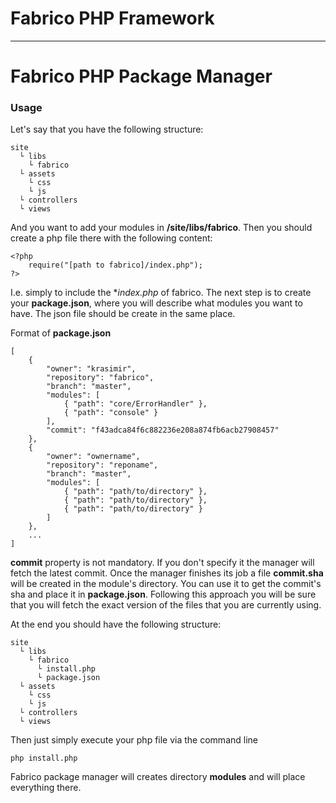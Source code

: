 # Fabrico PHP Framework

***

# Fabrico PHP Package Manager

### Usage

Let's say that you have the following structure:

    site
      └ libs
        └ fabrico
      └ assets
        └ css
        └ js
      └ controllers
      └ views

And you want to add your modules in **/site/libs/fabrico**. Then you should create a php file there with the following content:

    <?php
        require("[path to fabrico]/index.php");     
    ?>

I.e. simply to include the **index.php* of  fabrico.
The next step is to create your **package.json**, where you will describe what modules you want to have. The json file should be create in the same place.

Format of **package.json**

    [
        {
            "owner": "krasimir",
            "repository": "fabrico",
            "branch": "master",
            "modules": [
                { "path": "core/ErrorHandler" },
                { "path": "console" }
            ],
            "commit": "f43adca84f6c882236e208a874fb6acb27908457"
        },
        {
            "owner": "ownername",
            "repository": "reponame",
            "branch": "master",
            "modules": [
                { "path": "path/to/directory" },
                { "path": "path/to/directory" },
                { "path": "path/to/directory" }
            ]
        },
        ...
    ]

**commit** property is not mandatory. If you don't specify it the manager will fetch the latest commit. Once the manager finishes its job a file **commit.sha** will be created in the module's directory. You can use it to get the commit's sha and place it in **package.json**. Following this approach you will be sure that you will fetch the exact version of the files that you are currently using.

At the end you should have the following structure:

    site
      └ libs
        └ fabrico
          └ install.php
          └ package.json
      └ assets
        └ css
        └ js
      └ controllers
      └ views

Then just simply execute your php file via the command line

    php install.php

Fabrico package manager will creates directory **modules** and will place everything there.